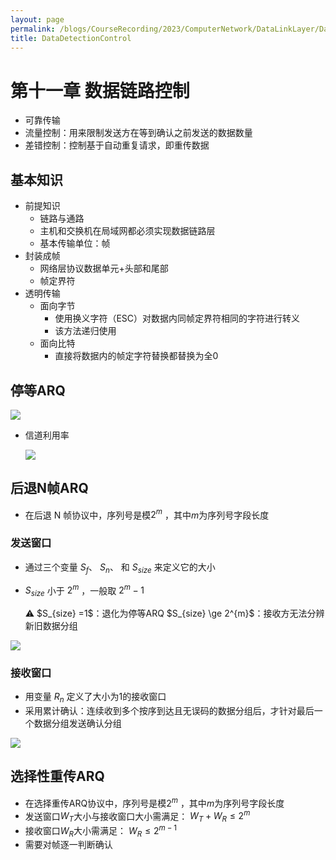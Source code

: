 ```yaml
---
layout: page
permalink: /blogs/CourseRecording/2023/ComputerNetwork/DataLinkLayer/DataDetectionControl/index.html
title: DataDetectionControl
---
```


# 第十一章 数据链路控制

- 可靠传输
- 流量控制：用来限制发送方在等到确认之前发送的数据数量
- 差错控制：控制基于自动重复请求，即重传数据

## 基本知识

- 前提知识
    - 链路与通路
    - 主机和交换机在局域网都必须实现数据链路层
    - 基本传输单位：帧
- 封装成帧
    - 网络层协议数据单元+头部和尾部
    - 帧定界符
- 透明传输
    - 面向字节
        - 使用换义字符（ESC）对数据内同帧定界符相同的字符进行转义
        - 该方法递归使用
    - 面向比特
        - 直接将数据内的帧定字符替换都替换为全0

## 停等ARQ

<img src="https://CRYoushiwo.github.io/images/blogs/CoursesRecording/ComputerNetwork/DataLinkLayer/Chapter11/Untitled.png" class="blog-image" >

- 信道利用率
    
    <img src="https://CRYoushiwo.github.io/images/blogs/CoursesRecording/ComputerNetwork/DataLinkLayer/Chapter11/Untitled%201.png" class="blog-image" >
    

## 后退N帧ARQ

- 在后退 N 帧协议中，序列号是模$2^m$ ，其中$m$为序列号字段长度

### 发送窗口

- 通过三个变量 $S_f$、 $S_n$、 和 $S_{size}$ 来定义它的大小
- $S_{size}$ 小于 $2^m$ ，一般取 $2^m-1$
    
    <aside>
    ⚠️  $S_{size} =1$：退化为停等ARQ
    $S_{size} \ge 2^{m}$：接收方无法分辨新旧数据分组
    
    </aside>
    
<img src="https://CRYoushiwo.github.io/images/blogs/CoursesRecording/ComputerNetwork/DataLinkLayer/Chapter11/Untitled%202.png" class="blog-image" >

### 接收窗口

- 用变量 $R_n$ 定义了大小为1的接收窗口
- 采用累计确认：连续收到多个按序到达且无误码的数据分组后，才针对最后一个数据分组发送确认分组

<img src="https://CRYoushiwo.github.io/images/blogs/CoursesRecording/ComputerNetwork/DataLinkLayer/Chapter11/Untitled%203.png" class="blog-image" >

## 选择性重传ARQ

- 在选择重传ARQ协议中，序列号是模$2^m$ ，其中$m$为序列号字段长度
- 发送窗口$W_T$大小与接收窗口大小需满足： $W_T+W_R≤2^m$
- 接收窗口$W_R$大小需满足： $W_R≤2^{m-1}$
- 需要对帧逐一判断确认